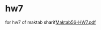# hw7
for hw7 of maktab sharif[Maktab56-HW7.pdf](https://github.com/nasrmohammad4804/hw7/files/6842649/Maktab56-HW7.pdf)

